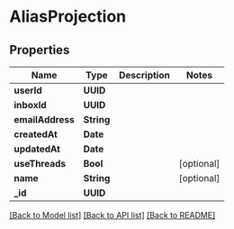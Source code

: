 # AliasProjection

## Properties
Name | Type | Description | Notes
------------ | ------------- | ------------- | -------------
**userId** | **UUID** |  | 
**inboxId** | **UUID** |  | 
**emailAddress** | **String** |  | 
**createdAt** | **Date** |  | 
**updatedAt** | **Date** |  | 
**useThreads** | **Bool** |  | [optional] 
**name** | **String** |  | [optional] 
**_id** | **UUID** |  | 

[[Back to Model list]](../README#documentation-for-models) [[Back to API list]](../README#documentation-for-api-endpoints) [[Back to README]](../README)


